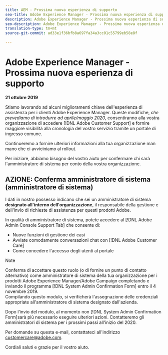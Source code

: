 ```yaml
---
title: AEM - Prossima nuova esperienza di supporto
seo-title: Adobe Experience Manager - Prossima nuova esperienza di supporto
description: Adobe Experience Manager - Prossima nuova esperienza di supporto
seo-description: Adobe Experience Manager - Prossima nuova esperienza di supporto
translation-type: tm+mt
source-git-commit: ad33e1f36bfb8a697fa34a3cc01c55799eb58e8f

---
```



# Adobe Experience Manager - Prossima nuova esperienza di supporto

**21 ottobre 2019**

Stiamo lavorando ad alcuni miglioramenti chiave dell'esperienza di assistenza per i clienti Adobe Experience Manager. Queste modifiche, *che prevediamo di introdurre ad aprile/maggio 2020*, consentiranno alla vostra organizzazione di accedere [!DNL Adobe Customer Support] e fornire maggiore visibilità alla cronologia del vostro servizio tramite un portale di ingresso comune.

Continueremo a fornire ulteriori informazioni alla tua organizzazione man mano che ci avviciniamo al rollout.

Per iniziare, abbiamo bisogno del vostro aiuto per confermare chi sarà l'amministratore di sistema per conto della vostra organizzazione.

## AZIONE: Conferma amministratore di sistema (amministratore di sistema)

I dati in nostro possesso indicano che sei un amministratore di sistema **designato all'interno dell'organizzazione**, il responsabile della gestione e dell'invio di richieste di assistenza per questi prodotti Adobe.

In qualità di amministratore di sistema, potete accedere al [!DNL Adobe Admin Console Support Tab] che consente di:

* Nuove funzioni di gestione dei casi
* Avviate comodamente conversazioni chat con [!DNL Adobe Customer Care]
* Come concedere l'accesso degli utenti al portale

>[!NOTE]
>Conferma di accettare questo ruolo (o di fornire un punto di contatto alternativo) come amministratore di sistema della tua organizzazione per i prodotti Adobe Experience Manager/Adobe Campaign completando e inviando il programma [!DNL System Admin Confirmation Form] entro il 4 novembre 2019.\
>Compilando questo modulo, si verificherà l'assegnazione delle credenziali appropriate all'amministratore di sistema designato dall'azienda.

Dopo l’invio del modulo, al momento non [!DNL System Admin Confirmation Form]sarà più necessario eseguire ulteriori azioni.  Contatteremo gli amministratori di sistema per i prossimi passi all'inizio del 2020.

Per domande su questa e-mail, contattateci all'indirizzo customercare@adobe.com.

Cordiali saluti e grazie per il vostro aiuto.
